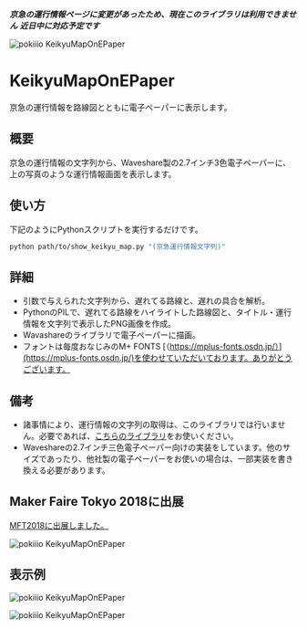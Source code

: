 ***京急の運行情報ページに変更があったため、現在このライブラリは利用できません***
***近日中に対応予定です***


![pokiiio KeikyuMapOnEPaper](https://lh3.googleusercontent.com/gAKy1D9X09dkf0msIxjfWhUhc_mro92Mvdzg_1zPmXx7KBc1gDK3d4RtEdrPdQFfzk0V3V-ROmOCkrqHy3U-2bC2_y9ZP8ezwYdJZB4WeXm9oIsTMDAIpwpOgy9X5kDGB6bv2YfSYfU=s600 "pokiiio KeikyuMapOnEPaper")

# KeikyuMapOnEPaper
京急の運行情報を路線図とともに電子ペーパーに表示します。



## 概要
京急の運行情報の文字列から、Waveshare製の2.7インチ3色電子ペーパーに、上の写真のような運行情報画面を表示します。


## 使い方

下記のようにPythonスクリプトを実行するだけです。


 ```bash
python path/to/show_keikyu_map.py "(京急運行情報文字列)"
 ```


## 詳細

+ 引数で与えられた文字列から、遅れてる路線と、遅れの具合を解析。
+ PythonのPILで、遅れてる路線をハイライトした路線図と、タイトル・運行情報を文字列で表示したPNG画像を作成。
+ Wavashareのライブラリで電子ペーパーに描画。
+ フォントは毎度おなじみのM+ FONTS [（https://mplus-fonts.osdn.jp/）](https://mplus-fonts.osdn.jp/)を使わせていただいております。ありがとうございます。


## 備考

 + 諸事情により、運行情報の文字列の取得は、このライブラリでは行いません。必要であれば、[こちらのライブラリ](https://github.com/pokiiio/KeikyuPython)をお使いください。
 + Waveshareの2.7インチ三色電子ペーパー向けの実装をしています。他のサイズであったり、他社製の電子ペーパーをお使いの場合は、一部実装を書き換える必要があります。



## Maker Faire Tokyo 2018に出展


[MFT2018に出展しました。](http://makezine.jp/event/makers2018/m0461/)


![pokiiio KeikyuMapOnEPaper](https://lh3.googleusercontent.com/nMdJF9g-Zek4dvVI20-IqjGfAADFRpn8btGzn4srh3H1-N1gbQN1DPlISUA-r-jOFp_ccorh0tzkPb8uqR-cCqVuCKr52XL1Nm1V4OuwiPBF0Gvo9iYStDlc8RPEPb_xCs-DwfKAgUY=s600 "pokiiio KeikyuMapOnEPaper")


## 表示例


![pokiiio KeikyuMapOnEPaper](https://lh3.googleusercontent.com/ez_qvkWS75bV6edqtCEUy346xJz4_cN4y4Wwq32g3mYKdDF1HEJNLNi7FgW7tV5_upOqj_bH5Hw5AtxUEFTO6AI6ceNLoodfES0_G7SzXcd5Oz3kn0I9VB-pTYSMxhnu-gDPIDVTYAM=s600 "pokiiio KeikyuMapOnEPaper")


![pokiiio KeikyuMapOnEPaper](https://lh3.googleusercontent.com/9_EasjMLpjBng2OCY4nXBffzjAiJiq-KyeRr7MGcPBdrAlk5venmxxTLsyvuItcKiM87EZIG8po5R6WD8Funmus5ixwEQD3jbjXNfDjBXfsSdgABn_PB0XWJS07sVVWw5wyFsiyHtEY=s600 "pokiiio KeikyuMapOnEPaper")
